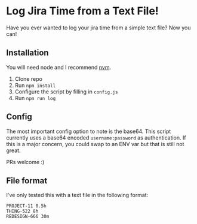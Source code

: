 # Log Jira Time from a Text File!

Have you ever wanted to log your jira time from a simple text file?
Now you can!

## Installation

You will need node and I recommend [nvm](https://github.com/creationix/nvm).

1. Clone repo
2. Run `npm install`
3. Configure the script by filling in `config.js`
4. Run `npm run log`

## Config

The most important config option to note is the base64.
This script currently uses a base64 encoded `username:password` as
authentication.
If this is a major concern, you could swap to an ENV var but that is still
not great.

PRs welcome :)

## File format

I've only tested this with a text file in the following format:

```
PROJECT-11 0.5h
THING-522 8h
REDESIGN-666 30m
```

